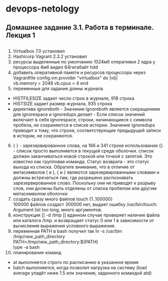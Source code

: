 # devops-netology
## Домашнее задание 3.1. Работа в терминале. Лекция 1
##
1. Virtualbox 7.0 установил
2. Hashicorp Vagrant 2.3.2 установил
3. ресурсы выделенные по умолчанию 
1024мб оперативки
2 ядра у процессора
4мб видео 
64гигабайт hdd
4.  добавить оперативной памяти и ресурсов процессора через Vagrantfile
 config.vm.provider "virtualbox" do |vb|  
    vb.memory = 2048
	vb.cpus = 4
   end 
5. переменные для задание длины журнала
- HISTFILESIZE задает число строк в журнале, 918 строка
- HISTSIZE задает размер журнала, 935 строка
- деректива ignoreboth - Значение ignoreboth является сокращением для ignorespace и ignoredups
делает - Если список значений включает в себя ignorespace, строки, начинающиеся с символа пробела, не сохраняются в списке истории. Значение ignoredups приводит к тому, что строки, соответствующие предыдущей записи в истории, не сохраняются.
6.  { } - зарезервированное слова, на 166 и 341 строке
использование {} - список просто выполняется в текущей среде оболочки. список должен заканчиваться новой строкой или точкой с запятой. Это известно как групповая команда. Статус возврата - это статус выхода из списка. Обратите внимание, что в отличие от метасимволов ( и ), { и } являются зарезервированными словами и должны встречаться там, где разрешено распознавать зарезервированное слово. Поскольку они не приводят к разрыву слов, они должны быть отделены от списка пробелом или другим метасимволом оболочки
7. создать сразу много файлов touch {1..100000}  
100000 файлов создаст
300000 нет, выдает ошибку /usr/bin/touch: Argument list too long, много аргументов.
8. конструкция [[ -d /tmp ]] вданном случае проверяет наличие файла или каталога /tmp. и возвращает статус 0 или 1 в зависимости от вычисления выражения условного выражения.
9.  переменная PATH в bash  получил так
ln -s /usr/bin /tmp/new_path_directory  
PATH=/tmp/new_path_directory:${PATH}  
type -a bash
10. планирование команд
- at выполняется строго по расписанию в указанное время
- batch выполняется, когда позволит нагрузка на систему (load average упадёт ниже 1.5 или значения, заданного командой atd)